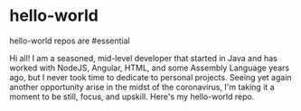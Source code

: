 # hello-world
hello-world repos are #essential

Hi all! I am a seasoned, mid-level developer that started in Java and has worked with NodeJS, Angular, HTML, and some Assembly Language years ago, but I never took time to dedicate to personal projects. Seeing yet again another opportunity arise in the midst of the coronavirus, I'm taking it a moment to be still, focus, and upskill. Here's my hello-world repo.
